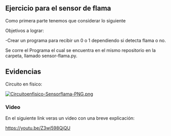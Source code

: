 ## Ejercicio para el sensor de flama



Como primera parte tenemos que considerar lo siguiente


Objetivos a lograr:


 -Crear un programa para recibir un 0 o 1 dependiendo si detecta flama o no.






Se corre el Programa el cual se encuentra en el mismo repositorio en la carpeta, llamado sensor-flama.py.


## Evidencias


Circuito en físico:


[![Circuitoenfisico-Sensorflama-PNG.png](https://i.postimg.cc/bJwVM5P4/Circuitoenfisico-Sensorflama-PNG.png)](https://postimg.cc/sBbJGwvJ)




### Video


En el siguiente link veras un video con una breve explicación:


https://youtu.be/Z3wj598QjQU


